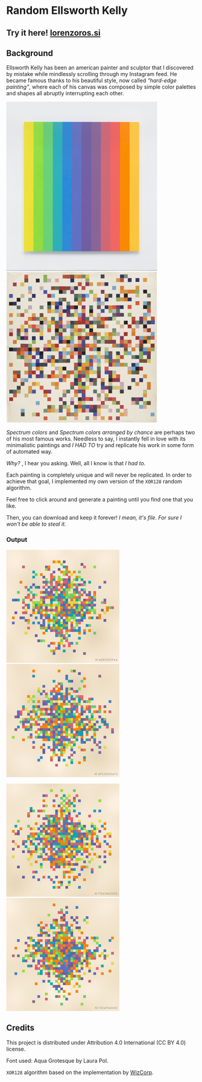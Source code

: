 # Random Ellsworth Kelly

## Try it here! [lorenzoros.si](https://www.lorenzoros.si/ellsworth-kelly)

## Background

Ellsworth Kelly has been an american painter and sculptor that I discovered by mistake while mindlessly scrolling through my Instagram feed.
He became famous thanks to his beautiful style, now called *"hard-edge painting"*, where each of his canvas was composed by simple color palettes and shapes all abruptly interrupting each other.

![spectrum-colors](sources/spectrum-IX-resized.jpg)
![spectrum-colors-arranged](sources/spectrum-colors-arranged-by-chance-2-resized.jpg)

*Spectrum colors* and *Spectrum colors arranged by chance* are perhaps two of his most famous works.
Needless to say, I instantly fell in love with its minimalistic paintings and *I HAD TO* try and replicate his work in some form of automated way.

*Why?* , I hear you asking.
Well, all I know is that *I had to*.

Each painting is completely unique and will never be replicated.
In order to achieve that goal, I implemented my own version of the `XOR128` random algorithm.

Feel free to click around and generate a painting until you find one that you like.

Then, you can download and keep it forever!
*I mean, it's file. For sure I won't be able to steal it.*

### Output

![output-1](output/random-ellsworth-kelly-46831012944-resized.png)
![output-2](output/random-ellsworth-kelly-49331630472-resized.png)

![output-3](output/random-ellsworth-kelly-71063663002-resized.png)
![output-4](output/random-ellsworth-kelly-72549162660-resized.png)

## Credits

This project is distributed under Attribution 4.0 International (CC BY 4.0) license.

Font used: Aqua Grotesque by Laura Pol.

`XOR128` algorithm based on the implementation by [WizCorp](https://github.com/Wizcorp/xor128/).
